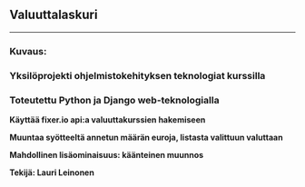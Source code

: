 ## Valuuttalaskuri
---

### Kuvaus:

### Yksilöprojekti ohjelmistokehityksen teknologiat kurssilla 
### Toteutettu Python ja Django web-teknologialla 


**Käyttää fixer.io api:a valuuttakurssien hakemiseen**

**Muuntaa syötteeltä annetun määrän euroja, listasta valittuun valuttaan**

**Mahdollinen lisäominaisuus: käänteinen muunnos**


**Tekijä: Lauri Leinonen**
